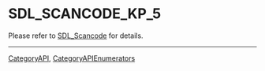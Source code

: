 # SDL_SCANCODE_KP_5

Please refer to [SDL_Scancode](SDL_Scancode) for details.

----
[CategoryAPI](CategoryAPI), [CategoryAPIEnumerators](CategoryAPIEnumerators)

